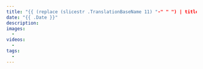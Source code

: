 ```yaml
---
title: "{{ (replace (slicestr .TranslationBaseName 11) "-" " ") | title }}"
date: "{{ .Date }}"
description:
images:
  -
videos:
  - 
tags:
  - 
---
```

